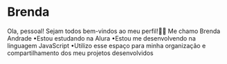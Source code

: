 # Brenda
Ola, pessoal! Sejam todos bem-vindos ao meu perfil!💙💙
Me chamo Brenda Andrade
•Estou estudando na Alura
•Estou me desenvolvendo na linguagem JavaScript
•Utilizo esse espaço para minha organização e compartilhamento dos meu projetos desenvolvidos
